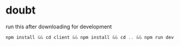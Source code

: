 # doubt

run this after downloading for development

```js
npm install && cd client && npm install && cd .. && npm run dev
```

